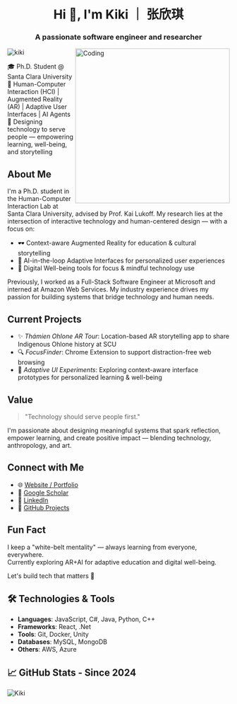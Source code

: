 
<h1 align="center">Hi 🌵, I'm Kiki ｜ 张欣琪 </h1>
<h3 align="center">A passionate software engineer and researcher </h3>


<img align="right" alt="Coding" width="350" src="https://pbs.twimg.com/media/GFS4Mj1bUAA0c8_?format=jpg&name=large">
<p align="left"> <img src="https://komarev.com/ghpvc/?username=rishavchanda&label=Profile%20views&color=0e75b6&style=flat" alt="kiki" /> </p>

🎓 Ph.D. Student @ Santa Clara University  
🩵 Human-Computer Interaction (HCI) | Augmented Reality (AR) | Adaptive User Interfaces | AI Agents  
🐰 Designing technology to serve people — empowering learning, well-being, and storytelling  

## About Me

I'm a Ph.D. student in the Human-Computer Interaction Lab at Santa Clara University, advised by Prof. Kai Lukoff. My research lies at the intersection of interactive technology and human-centered design — with a focus on:

- 🕶️ Context-aware Augmented Reality for education & cultural storytelling  
- 🤖 AI-in-the-loop Adaptive Interfaces for personalized user experiences  
- 🌱 Digital Well-being tools for focus & mindful technology use  

Previously, I worked as a Full-Stack Software Engineer at Microsoft and interned at Amazon Web Services. My industry experience drives my passion for building systems that bridge technology and human needs.

## Current Projects

- ✨ *Thámien Ohlone AR Tour*: Location-based AR storytelling app to share Indigenous Ohlone history at SCU  
- 🔍 *FocusFinder*: Chrome Extension to support distraction-free web browsing  
- 🧩 *Adaptive UI Experiments*: Exploring context-aware interface prototypes for personalized learning & well-being  

## Value

> "Technology should serve people first."

I'm passionate about designing meaningful systems that spark reflection, empower learning, and create positive impact — blending technology, anthropology, and art.

## Connect with Me

- 🌐 [Website / Portfolio](https://kiki.id)  
- 📝 [Google Scholar](https://scholar.google.com/citations?user=s0yYbUQAAAAJ)  
- 💼 [LinkedIn](https://www.linkedin.com/in/xinqi-zhang/)  
- 🧪 [GitHub Projects](https://github.com/xinqizhang)  

## Fun Fact

I keep a "white-belt mentality" — always learning from everyone, everywhere.  
Currently exploring AR+AI for adaptive education and digital well-being.  

Let's build tech that matters 🚀  

## 🛠️ Technologies & Tools
- **Languages**: JavaScript, C#, Java, Python, C++
- **Frameworks**: React, .Net
- **Tools**: Git, Docker, Unity
- **Databases**: MySQL, MongoDB
- **Others**: AWS, Azure

## 📈 GitHub Stats - Since 2024
![Kiki](https://github-readme-stats.vercel.app/api?username=KikiSpace&show_icons=true&theme=radical)

<!-- ## 🔭 Projects
- **[Project Name 1]**: A brief description of your project. ([Link to Project](#))
- **[Project Name 2]**: A brief description of your project. ([Link to Project](#))
- **[Project Name 3]**: A brief description of your project. ([Link to Project](#)) -->

